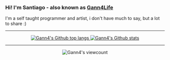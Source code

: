 ### Hi! I'm Santiago - also known as [Gann4Life](http://gann4life.ga/about)

I'm a self taught programmer and artist, i don't have much to say, but a lot to share :)

---

<div style="text-align: center">
    <a href="#">
        <img src="https://github-readme-stats.vercel.app/api/top-langs/?username=gann4&layout=compact&theme=tokyonight&hide=c,tcl,c%2B%2B,shaderlab,glsl,hlsl,classic%20asp,xslt,hack&count_private=true&hide_border=true&langs_count=10" alt="Gann4's Github top langs">
    </a>
    <a href="#">
        <img src="https://github-readme-stats.vercel.app/api?username=gann4&theme=tokyonight&hide_border=true" alt="Gann4's Github stats">
    </a>
</div>

---

<div style="text-align: center;">
    <img src="https://komarev.com/ghpvc/?username=gann4&color=blue" alt="Gann4's viewcount">
</div>